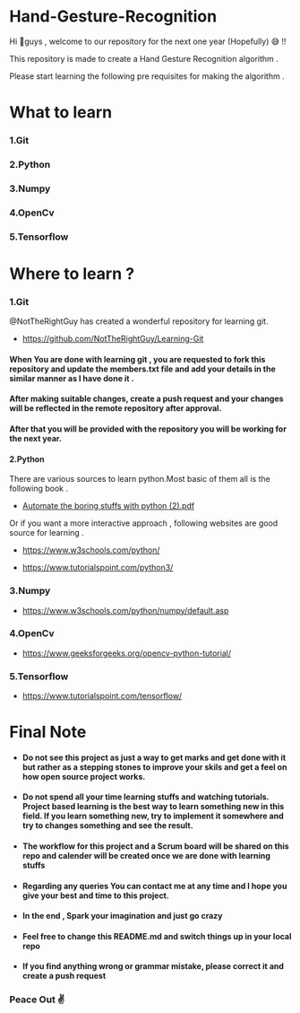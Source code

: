 # Hand-Gesture-Recognition
Hi 👋guys , welcome to our repository for the next one year (Hopefully) 😅 !! 

This repository is made to create a Hand Gesture Recognition algorithm .

Please start learning the following pre requisites for making the algorithm .

# What to learn 

### 1.Git

### 2.Python

### 3.Numpy

### 4.OpenCv

### 5.Tensorflow


# Where to learn ? 		

### 1.Git 

  @NotTheRightGuy has created a wonderful repository for learning git.
  - https://github.com/NotTheRightGuy/Learning-Git
  
#### When You are done with learning git , you are requested to fork this repository and update the members.txt file and add your details in the similar manner as I have done it .

#### After making suitable changes, create a push request and your changes will be reflected in the remote repository after approval.

#### After that you will be provided with the repository you will be working for the next year.
#### 2.Python 

  There are various sources to learn python.Most basic of them all is the following book .
  
  - [Automate the boring stuffs with python (2).pdf](https://github.com/devvrat324/Hand-Gesture-Recognition/files/9740959/Automate.the.boring.stuffs.with.python.2.pdf)
  
  Or if you want a more interactive approach , following websites are good source for learning .
  
  - https://www.w3schools.com/python/
  
  - https://www.tutorialspoint.com/python3/

### 3.Numpy
  - https://www.w3schools.com/python/numpy/default.asp

### 4.OpenCv
 - https://www.geeksforgeeks.org/opencv-python-tutorial/

### 5.Tensorflow
 - https://www.tutorialspoint.com/tensorflow/
 
# Final Note 
 - #### Do not see this project as just a way to get marks and get done with it but rather as a stepping stones to improve your skils and get a feel on how open source project works.

 - #### Do not spend all your time learning stuffs and watching tutorials. Project based learning is the best way to learn something new in this field. If you learn something new, try to implement it somewhere and try to changes something and see the result.

 - #### The workflow for this project and a Scrum board will be shared on this repo and calender will be created once we are done with learning stuffs

 - #### Regarding any queries You can contact me at any time and I hope you give your best and time to this project.

 - #### In the end , Spark your imagination and just go crazy

 - #### Feel free to change this README.md and switch things up in your local repo

 - #### If you find anything wrong or grammar mistake, please correct it and create a push request
 
### Peace Out ✌
